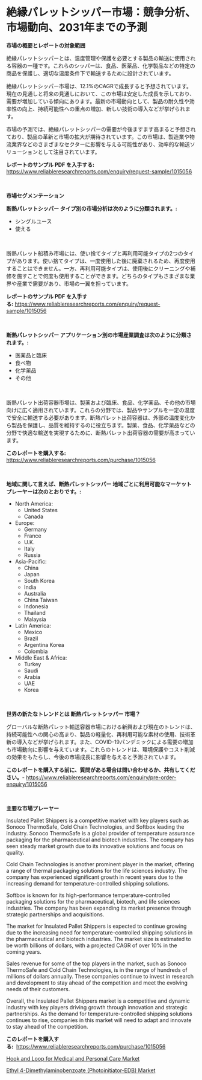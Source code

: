 <p><h1>絶縁パレットシッパー市場：競争分析、市場動向、2031年までの予測</h1></p><p><strong>市場の概要とレポートの対象範囲</strong></p>
<p><p>絶縁パレットシッパーとは、温度管理や保護を必要とする製品の輸送に使用される容器の一種です。これらのシッパーは、食品、医薬品、化学製品などの特定の商品を保護し、適切な温度条件下で輸送するために設計されています。</p><p>絶縁パレットシッパー市場は、12.1%のCAGRで成長すると予想されています。現在の見通しと将来の見通しにおいて、この市場は安定した成長を示しており、需要が増加している傾向にあります。最新の市場動向として、製品の耐久性や効率性の向上、持続可能性への重点の増加、新しい技術の導入などが挙げられます。</p><p>市場の予測では、絶縁パレットシッパーの需要が今後ますます高まると予想されており、製品の革新と市場の拡大が期待されています。この市場は、製造業や物流業界などのさまざまなセクターに影響を与える可能性があり、効率的な輸送ソリューションとして注目されています。</p></p>
<p><strong>レポートのサンプル PDF を入手する:</strong> <a href="https://www.reliableresearchreports.com/enquiry/request-sample/1015056">https://www.reliableresearchreports.com/enquiry/request-sample/1015056</a></p>
<p>&nbsp;</p>
<p><strong>市場セグメンテーション</strong></p>
<p><strong>断熱パレットシッパー タイプ別の市場分析は次のように分類されます。:</strong></p>
<p><ul><li>シングルユース</li><li>使える</li></ul></p>
<p>&nbsp;</p>
<p><p>断熱パレット船積み市場には、使い捨てタイプと再利用可能タイプの2つのタイプがあります。使い捨てタイプは、一度使用した後に廃棄されるため、再度使用することはできません。一方、再利用可能タイプは、使用後にクリーニングや補修を施すことで何度も使用することができます。どちらのタイプもさまざまな業界や産業で需要があり、市場の一翼を担っています。</p></p>
<p><strong>レポートのサンプル PDF を入手する:</strong>&nbsp;<a href="https://www.reliableresearchreports.com/enquiry/request-sample/1015056">https://www.reliableresearchreports.com/enquiry/request-sample/1015056</a></p>
<p>&nbsp;</p>
<p><strong> 断熱パレットシッパー アプリケーション別の市場産業調査は次のように分類されます。:</strong></p>
<p><ul><li>医薬品と臨床</li><li>食べ物</li><li>化学薬品</li><li>その他</li></ul></p>
<p>&nbsp;</p>
<p><p>断熱パレット出荷容器市場は、製薬および臨床、食品、化学薬品、その他の市場向けに広く適用されています。これらの分野では、製品やサンプルを一定の温度で安全に輸送する必要があります。断熱パレット出荷容器は、外部の温度変化から製品を保護し、品質を維持するのに役立ちます。製薬、食品、化学薬品などの分野で快適な輸送を実現するために、断熱パレット出荷容器の需要が高まっています。</p></p>
<p><strong>このレポートを購入する:</strong>&nbsp; <a href="https://www.reliableresearchreports.com/purchase/1015056">https://www.reliableresearchreports.com/purchase/1015056</a></p>
<p>&nbsp;</p>
<p><strong>地域に関して言えば、断熱パレットシッパー 地域ごとに利用可能なマーケットプレーヤーは次のとおりです。:</strong></p>
<p><ul>
    <li>
        North America:
        <ul>
            <li>United States</li>
            <li>Canada</li>
        </ul>
    </li>
    <li>
        Europe:
        <ul>
            <li>Germany</li>
            <li>France</li>
            <li>U.K.</li>
            <li>Italy</li>
            <li>Russia</li>
        </ul>
    </li>
    <li>
        Asia-Pacific:
        <ul>
            <li>China</li>
            <li>Japan</li>
            <li>South Korea</li>
            <li>India</li>
            <li>Australia</li>
            <li>China Taiwan</li>
            <li>Indonesia</li>
            <li>Thailand</li>
            <li>Malaysia</li>
        </ul>
    </li>
    <li>
        Latin America:
        <ul>
            <li>Mexico</li>
            <li>Brazil</li>
            <li>Argentina Korea</li>
            <li>Colombia</li>
        </ul>
    </li>
    <li>
        Middle East & Africa:
        <ul>
            <li>Turkey</li>
            <li>Saudi</li>
            <li>Arabia</li>
            <li>UAE</li>
            <li>Korea</li>
        </ul>
    </li>
    </ul></p>
<p>&nbsp;</p>
<p><strong>世界の新たなトレンドとは 断熱パレットシッパー 市場？</strong></p>
<p><p>グローバルな断熱パレット輸送容器市場における新興および現在のトレンドは、持続可能性への関心の高まり、製品の軽量化、再利用可能な素材の使用、技術革新の導入などが挙げられます。また、COVID-19パンデミックによる需要の増加も市場動向に影響を与えています。これらのトレンドは、環境保護やコスト削減の効果をもたらし、今後の市場成長に影響を与えると予測されています。</p></p>
<p><strong>このレポートを購入する前に、質問がある場合は問い合わせるか、共有してください。</strong>- <a href="https://www.reliableresearchreports.com/enquiry/pre-order-enquiry/1015056">https://www.reliableresearchreports.com/enquiry/pre-order-enquiry/1015056</a></p>
<p>&nbsp;</p>
<p><strong>主要な市場プレーヤー</strong></p>
<p><p>Insulated Pallet Shippers is a competitive market with key players such as Sonoco ThermoSafe, Cold Chain Technologies, and Softbox leading the industry. Sonoco ThermoSafe is a global provider of temperature assurance packaging for the pharmaceutical and biotech industries. The company has seen steady market growth due to its innovative solutions and focus on quality.</p><p>Cold Chain Technologies is another prominent player in the market, offering a range of thermal packaging solutions for the life sciences industry. The company has experienced significant growth in recent years due to the increasing demand for temperature-controlled shipping solutions.</p><p>Softbox is known for its high-performance temperature-controlled packaging solutions for the pharmaceutical, biotech, and life sciences industries. The company has been expanding its market presence through strategic partnerships and acquisitions.</p><p>The market for Insulated Pallet Shippers is expected to continue growing due to the increasing need for temperature-controlled shipping solutions in the pharmaceutical and biotech industries. The market size is estimated to be worth billions of dollars, with a projected CAGR of over 10% in the coming years.</p><p>Sales revenue for some of the top players in the market, such as Sonoco ThermoSafe and Cold Chain Technologies, is in the range of hundreds of millions of dollars annually. These companies continue to invest in research and development to stay ahead of the competition and meet the evolving needs of their customers.</p><p>Overall, the Insulated Pallet Shippers market is a competitive and dynamic industry with key players driving growth through innovation and strategic partnerships. As the demand for temperature-controlled shipping solutions continues to rise, companies in this market will need to adapt and innovate to stay ahead of the competition.</p></p>
<p><strong>このレポートを購入する:</strong>&nbsp;&nbsp;<a href="https://www.reliableresearchreports.com/purchase/1015056">https://www.reliableresearchreports.com/purchase/1015056</a></p>
<p><p><a href="https://five-trouble-98a.notion.site/Hook-and-Loop-for-Medical-and-Personal-Care-Market-Insights-Market-Players-and-Forecast-Till-2031-ab03aac2ca2c4ffb9bfb1448c2d94ace">Hook and Loop for Medical and Personal Care Market</a></p><p><a href="https://github.com/Sarissaschmalingtr6fz2739/Market-Research-Report-List-1/blob/main/ethyl-4-dimethylaminobenzoate-photoinitiator-edb-market.md">Ethyl 4-Dimethylaminobenzoate (Photoinitiator-EDB) Market</a></p></p>